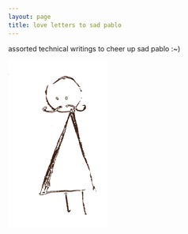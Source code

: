 ```yaml
---
layout: page
title: love letters to sad pablo 
---
```


assorted technical writings to cheer up sad pablo :~)

<img src="../assets/img/sad_p.png" width="200px" />


